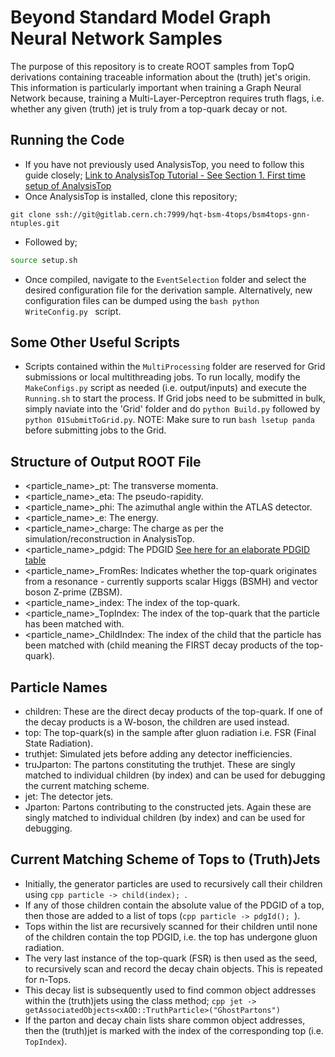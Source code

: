 # Beyond Standard Model Graph Neural Network Samples
The purpose of this repository is to create ROOT samples from TopQ derivations containing traceable information about the (truth) jet's origin. 
This information is particularly important when training a Graph Neural Network because, training a Multi-Layer-Perceptron requires truth flags, i.e. whether any given (truth) jet is truly from a top-quark decay or not. 

## Running the Code
- If you have not previously used AnalysisTop, you need to follow this guide closely; 
[Link to AnalysisTop Tutorial - See Section 1. First time setup of AnalysisTop](https://twiki.cern.ch/twiki/bin/view/AtlasProtected/TopxAODStartGuideR21#1_First_time_setup_of_AnalysisTo)
- Once AnalysisTop is installed, clone this repository;
```
git clone ssh://git@gitlab.cern.ch:7999/hqt-bsm-4tops/bsm4tops-gnn-ntuples.git
``` 
- Followed by; 
```bash
source setup.sh
```
- Once compiled, navigate to the `EventSelection` folder and select the desired configuration file for the derivation sample. Alternatively, new configuration files can be dumped using the ```bash python WriteConfig.py ``` script. 

## Some Other Useful Scripts
- Scripts contained within the `MultiProcessing` folder are reserved for Grid submissions or local multithreading jobs.
To run locally, modify the `MakeConfigs.py` script as needed (i.e. output/inputs) and execute the `Running.sh` to start the process. 
If Grid jobs need to be submitted in bulk, simply naviate into the 'Grid' folder and do ```python Build.py``` followed by ```python 01SubmitToGrid.py```. NOTE: Make sure to run ```bash lsetup panda``` before submitting jobs to the Grid.

## Structure of Output ROOT File
- <particle_name>_pt: The transverse momenta.
- <particle_name>_eta: The pseudo-rapidity.
- <particle_name>_phi: The azimuthal angle within the ATLAS detector.
- <particle_name>_e: The energy.
- <particle_name>_charge: The charge as per the simulation/reconstruction in AnalysisTop.
- <particle_name>_pdgid: The PDGID [See here for an elaborate PDGID table](https://pdg.lbl.gov/2007/reviews/montecarlorpp.pdf)
- <particle_name>_FromRes: Indicates whether the top-quark originates from a resonance - currently supports scalar Higgs (BSMH) and vector boson Z-prime (ZBSM). 
- <particle_name>_index: The index of the top-quark.
- <particle_name>_TopIndex: The index of the top-quark that the particle has been matched with.
- <particle_name>_ChildIndex: The index of the child that the particle has been matched with (child meaning the FIRST decay products of the top-quark).

## Particle Names
- children: These are the direct decay products of the top-quark. If one of the decay products is a W-boson, the children are used instead.
- top: The top-quark(s) in the sample after gluon radiation i.e. FSR (Final State Radiation).
- truthjet: Simulated jets before adding any detector inefficiencies. 
- truJparton: The partons constituting the truthjet. These are singly matched to individual children (by index) and can be used for debugging the current matching scheme.
- jet: The detector jets.
- Jparton: Partons contributing to the constructed jets. Again these are singly matched to individual children (by index) and can be used for debugging.

## Current Matching Scheme of Tops to (Truth)Jets
- Initially, the generator particles are used to recursively call their children using ```cpp particle -> child(index); ```.
- If any of those children contain the absolute value of the PDGID of a top, then those are added to a list of tops (```cpp particle -> pdgId(); ```). 
- Tops within the list are recursively scanned for their children until none of the children contain the top PDGID, i.e. the top has undergone gluon radiation.
- The very last instance of the top-quark (FSR) is then used as the seed, to recursively scan and record the decay chain objects. This is repeated for n-Tops.
- This decay list is subsequently used to find common object addresses within the (truth)jets using the class method; 
```cpp jet -> getAssociatedObjects<xAOD::TruthParticle>("GhostPartons")``` 
- If the parton and decay chain lists share common object addresses, then the (truth)jet is marked with the index of the corresponding top (i.e. `TopIndex`).
